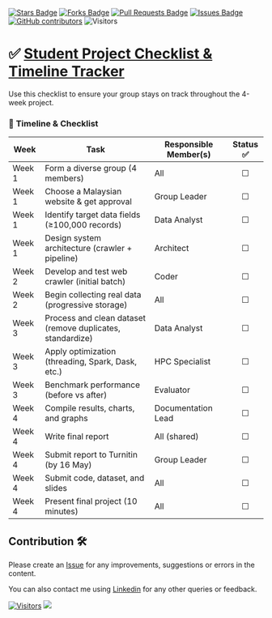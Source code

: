 <a href="https://github.com/drshahizan/HPDP/stargazers"><img src="https://img.shields.io/github/stars/drshahizan/HPDP" alt="Stars Badge"/></a>
<a href="https://github.com/drshahizan/HPDP/network/members"><img src="https://img.shields.io/github/forks/drshahizan/HPDP" alt="Forks Badge"/></a>
<a href="https://github.com/drshahizan/HPDP/pulls"><img src="https://img.shields.io/github/issues-pr/drshahizan/HPDP" alt="Pull Requests Badge"/></a>
<a href="https://github.com/drshahizan/HPDP/issues"><img src="https://img.shields.io/github/issues/drshahizan/HPDP" alt="Issues Badge"/></a>
<a href="https://github.com/drshahizan/HPDP/graphs/contributors"><img alt="GitHub contributors" src="https://img.shields.io/github/contributors/drshahizan/HPDP?color=2b9348"></a>
![Visitors](https://api.visitorbadge.io/api/visitors?path=https%3A%2F%2Fgithub.com%2Fdrshahizan%2FHPDP&labelColor=%23d9e3f0&countColor=%23697689&style=flat)

# ✅ [Student Project Checklist & Timeline Tracker](p1_checklist.md)

Use this checklist to ensure your group stays on track throughout the 4-week project.

### 📅 **Timeline & Checklist**

| Week | Task | Responsible Member(s) | Status ✅ |
|------|------|------------------------|:-----------:|
| Week 1 | Form a diverse group (4 members) | All | ☐ |
| Week 1 | Choose a Malaysian website & get approval | Group Leader | ☐ |
| Week 1 | Identify target data fields (≥100,000 records) | Data Analyst | ☐ |
| Week 1 | Design system architecture (crawler + pipeline) | Architect | ☐ |
| Week 2 | Develop and test web crawler (initial batch) | Coder | ☐ |
| Week 2 | Begin collecting real data (progressive storage) | All | ☐ |
| Week 3 | Process and clean dataset (remove duplicates, standardize) | Data Analyst | ☐ |
| Week 3 | Apply optimization (threading, Spark, Dask, etc.) | HPC Specialist | ☐ |
| Week 3 | Benchmark performance (before vs after) | Evaluator | ☐ |
| Week 4 | Compile results, charts, and graphs | Documentation Lead | ☐ |
| Week 4 | Write final report | All (shared) | ☐ |
| Week 4 | Submit report to Turnitin (by 16 May) | Group Leader | ☐ |
| Week 4 | Submit code, dataset, and slides | All | ☐ |
| Week 4 | Present final project (10 minutes) | All | ☐ |


## Contribution 🛠️
Please create an [Issue](https://github.com/drshahizan/HPDP/issues) for any improvements, suggestions or errors in the content.

You can also contact me using [Linkedin](https://www.linkedin.com/in/drshahizan/) for any other queries or feedback.

[![Visitors](https://api.visitorbadge.io/api/visitors?path=https%3A%2F%2Fgithub.com%2Fdrshahizan&labelColor=%23697689&countColor=%23555555&style=plastic)](https://visitorbadge.io/status?path=https%3A%2F%2Fgithub.com%2Fdrshahizan)
![](https://hit.yhype.me/github/profile?user_id=81284918)

